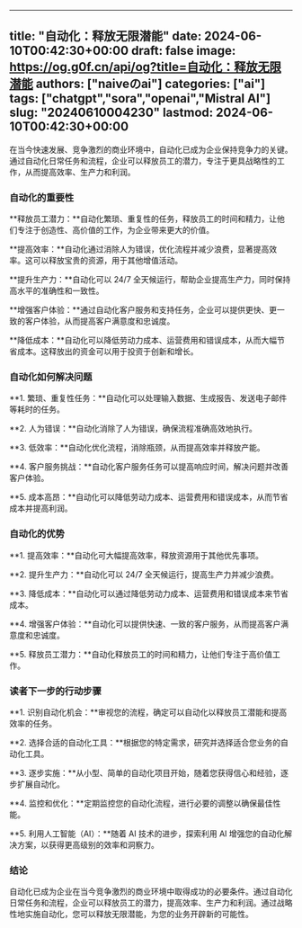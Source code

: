 
---
title: "自动化：释放无限潜能"
date: 2024-06-10T00:42:30+00:00
draft: false
image: https://og.g0f.cn/api/og?title=自动化：释放无限潜能
authors: ["naiveのai"]
categories: ["ai"]
tags: ["chatgpt","sora","openai","Mistral AI"]
slug: "20240610004230"
lastmod: 2024-06-10T00:42:30+00:00
---
在当今快速发展、竞争激烈的商业环境中，自动化已成为企业保持竞争力的关键。通过自动化日常任务和流程，企业可以释放员工的潜力，专注于更具战略性的工作，从而提高效率、生产力和利润。

### 自动化的重要性

**释放员工潜力：**自动化繁琐、重复性的任务，释放员工的时间和精力，让他们专注于创造性、高价值的工作，为企业带来更大的价值。

**提高效率：**自动化通过消除人为错误，优化流程并减少浪费，显著提高效率。这可以释放宝贵的资源，用于其他增值活动。

**提升生产力：**自动化可以 24/7 全天候运行，帮助企业提高生产力，同时保持高水平的准确性和一致性。

**增强客户体验：**通过自动化客户服务和支持任务，企业可以提供更快、更一致的客户体验，从而提高客户满意度和忠诚度。

**降低成本：**自动化可以降低劳动力成本、运营费用和错误成本，从而大幅节省成本。这释放出的资金可以用于投资于创新和增长。

### 自动化如何解决问题

**1. 繁琐、重复性任务：**自动化可以处理输入数据、生成报告、发送电子邮件等耗时的任务。

**2. 人为错误：**自动化消除了人为错误，确保流程准确高效地执行。

**3. 低效率：**自动化优化流程，消除瓶颈，从而提高效率并释放产能。

**4. 客户服务挑战：**自动化客户服务任务可以提高响应时间，解决问题并改善客户体验。

**5. 成本高昂：**自动化可以降低劳动力成本、运营费用和错误成本，从而节省成本并提高利润。

### 自动化的优势

**1. 提高效率：**自动化可大幅提高效率，释放资源用于其他优先事项。

**2. 提升生产力：**自动化可以 24/7 全天候运行，提高生产力并减少浪费。

**3. 降低成本：**自动化可以通过降低劳动力成本、运营费用和错误成本来节省成本。

**4. 增强客户体验：**自动化可以提供快速、一致的客户服务，从而提高客户满意度和忠诚度。

**5. 释放员工潜力：**自动化释放员工的时间和精力，让他们专注于高价值工作。

### 读者下一步的行动步骤

**1. 识别自动化机会：**审视您的流程，确定可以自动化以释放员工潜能和提高效率的任务。

**2. 选择合适的自动化工具：**根据您的特定需求，研究并选择适合您业务的自动化工具。

**3. 逐步实施：**从小型、简单的自动化项目开始，随着您获得信心和经验，逐步扩展自动化。

**4. 监控和优化：**定期监控您的自动化流程，进行必要的调整以确保最佳性能。

**5. 利用人工智能（AI）：**随着 AI 技术的进步，探索利用 AI 增强您的自动化解决方案，以获得更高级别的效率和洞察力。

### 结论

自动化已成为企业在当今竞争激烈的商业环境中取得成功的必要条件。通过自动化日常任务和流程，企业可以释放员工的潜力，提高效率、生产力和利润。通过战略性地实施自动化，您可以释放无限潜能，为您的业务开辟新的可能性。